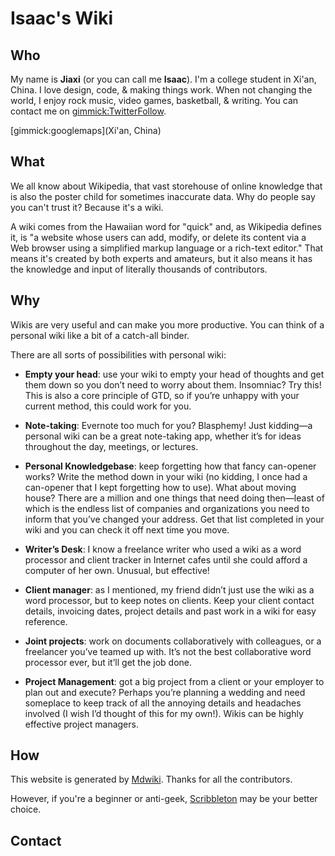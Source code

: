 # Isaac's Wiki

## Who
My name is __Jiaxi__ (or you can call me __Isaac__). I'm a college student in Xi'an, China. I love design, code, & making things work. When not changing the world, I enjoy rock music, video games, basketball, & writing. You can contact me on [gimmick:TwitterFollow](@isaac_koo).

[gimmick:googlemaps](Xi'an, China)

## What

We all know about Wikipedia, that vast storehouse of online knowledge that is also the poster child for sometimes inaccurate data. Why do people say you can't trust it? Because it's a wiki.

A wiki comes from the Hawaiian word for "quick" and, as Wikipedia defines it, is "a website whose users can add, modify, or delete its content via a Web browser using a simplified markup language or a rich-text editor." That means it's created by both experts and amateurs, but it also means it has the knowledge and input of literally thousands of contributors.

## Why

Wikis are very useful and can make you more productive. You can think of a personal wiki like a bit of a catch-all binder.

There are all sorts of possibilities with personal wiki:

* **Empty your head**: use your wiki to empty your head of thoughts and get them down so you don’t need to worry about them. Insomniac? Try this! This is also a core principle of GTD, so if you’re unhappy with your current method, this could work for you.

* **Note-taking**: Evernote too much for you? Blasphemy! Just kidding—a personal wiki can be a great note-taking app, whether it’s for ideas throughout the day, meetings, or lectures.

* **Personal Knowledgebase**: keep forgetting how that fancy can-opener works? Write the method down in your wiki (no kidding, I once had a can-opener that I kept forgetting how to use). What about moving house? There are a million and one things that need doing then—least of which is the endless list of companies and organizations you need to inform that you’ve changed your address. Get that list completed in your wiki and you can check it off next time you move.

* **Writer’s Desk**: I know a freelance writer who used a wiki as a word processor and client tracker in Internet cafes until she could afford a computer of her own. Unusual, but effective!

* **Client manager**: as I mentioned, my friend didn’t just use the wiki as a word processor, but to keep notes on clients. Keep your client contact details, invoicing dates, project details and past work in a wiki for easy reference.

* **Joint projects**: work on documents collaboratively with colleagues, or a freelancer you’ve teamed up with. It’s not the best collaborative word processor ever, but it’ll get the job done.

* **Project Management**: got a big project from a client or your employer to plan out and execute? Perhaps you’re planning a wedding and need someplace to keep track of all the annoying details and headaches involved (I wish I’d thought of this for my own!). Wikis can be highly effective project managers.

## How

This website is generated by [Mdwiki](http://mdwiki.info). Thanks for all the contributors.

However, if you're a beginner or anti-geek, [Scribbleton](http://scribbleton.com) may be your better choice.

## Contact

